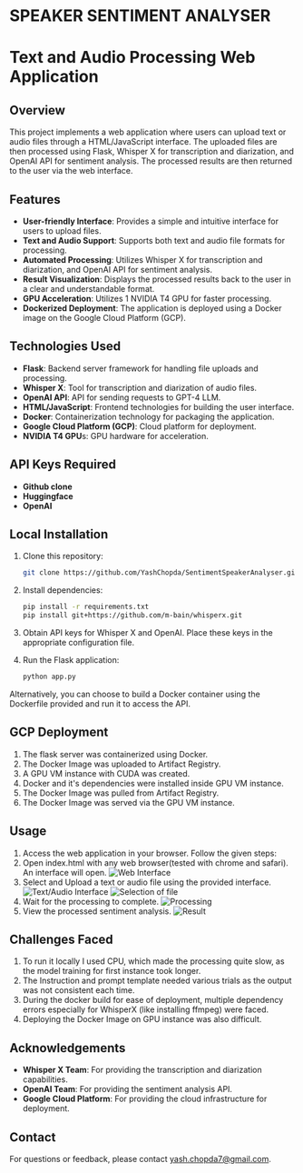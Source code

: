 # SPEAKER SENTIMENT ANALYSER 

# Text and Audio Processing Web Application

## Overview

This project implements a web application where users can upload text or audio files through a HTML/JavaScript interface. The uploaded files are then processed using Flask, Whisper X for transcription and diarization, and OpenAI API for sentiment analysis. The processed results are then returned to the user via the web interface.

## Features

- **User-friendly Interface**: Provides a simple and intuitive interface for users to upload files.
- **Text and Audio Support**: Supports both text and audio file formats for processing.
- **Automated Processing**: Utilizes Whisper X for transcription and diarization, and OpenAI API for sentiment analysis.
- **Result Visualization**: Displays the processed results back to the user in a clear and understandable format.
- **GPU Acceleration**: Utilizes 1 NVIDIA T4 GPU for faster processing.
- **Dockerized Deployment**: The application is deployed using a Docker image on the Google Cloud Platform (GCP).

## Technologies Used

- **Flask**: Backend server framework for handling file uploads and processing.
- **Whisper X**: Tool for transcription and diarization of audio files.
- **OpenAI API**: API for sending requests to GPT-4 LLM.
- **HTML/JavaScript**: Frontend technologies for building the user interface.
- **Docker**: Containerization technology for packaging the application.
- **Google Cloud Platform (GCP)**: Cloud platform for deployment.
- **NVIDIA T4 GPU**s: GPU hardware for acceleration.

## API Keys Required
- **Github clone** 
- **Huggingface** 
- **OpenAI** 

## Local Installation

1. Clone this repository:

    ```bash
    git clone https://github.com/YashChopda/SentimentSpeakerAnalyser.git
    ```

2. Install dependencies:

    ```bash
    pip install -r requirements.txt
    pip install git+https://github.com/m-bain/whisperx.git
    ```

3. Obtain API keys for Whisper X and OpenAI. Place these keys in the appropriate configuration file.

4. Run the Flask application:

    ```bash
    python app.py
    ```
Alternatively, you can choose to build a Docker container using the Dockerfile provided and run it to access the API.

## GCP Deployment

1. The flask server was containerized using Docker.
2. The Docker Image was uploaded to Artifact Registry.
3. A GPU VM instance with CUDA was created.
4. Docker and it's dependencies were installed inside GPU VM instance.
5. The Docker Image was pulled from Artifact Registry.
6. The Docker Image was served via the GPU VM instance.

## Usage

1. Access the web application in your browser. Follow the given steps:
2. Open index.html with any web browser(tested with chrome and safari). An interface will open. ![Web Interface](images/Screenshot%202024-03-26%20at%206.38.03 PM.png)
3. Select and Upload a text or audio file using the provided interface. ![Text/Audio Interface](images/Screenshot%202024-03-26%20at%206.38.15 PM.png)
![Selection of file](images/Screenshot%202024-03-26%20at%206.38.33 PM.png)
4. Wait for the processing to complete. ![Processing](images/Screenshot%202024-03-26%20at%206.39.23 PM.png)
5. View the processed sentiment analysis. ![Result](images/Screenshot%202024-03-26%20at%206.38.46 PM.png)

## Challenges Faced
1. To run it locally I used CPU, which made the processing quite slow, as the model training for first instance took longer.
2. The Instruction and prompt template needed various trials as the output was not consistent each time.
3. During the docker build for ease of deployment, multiple dependency errors especially for WhisperX (like installing ffmpeg) were faced.
4. Deploying the Docker Image on GPU instance was also difficult.

## Acknowledgements

- **Whisper X Team**: For providing the transcription and diarization capabilities.
- **OpenAI Team**: For providing the sentiment analysis API.
- **Google Cloud Platform**: For providing the cloud infrastructure for deployment.

## Contact

For questions or feedback, please contact [yash.chopda7@gmail.com](mailto:yash.chopda7@gmail.com).

